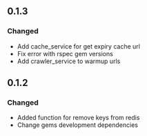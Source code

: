 ## 0.1.3

### Changed

- Add cache_service for get expiry cache url
- Fix error with rspec gem versions
- Add crawler_service to warmup urls

## 0.1.2

### Changed

- Added function for remove keys from redis 
- Change gems development dependencies 
